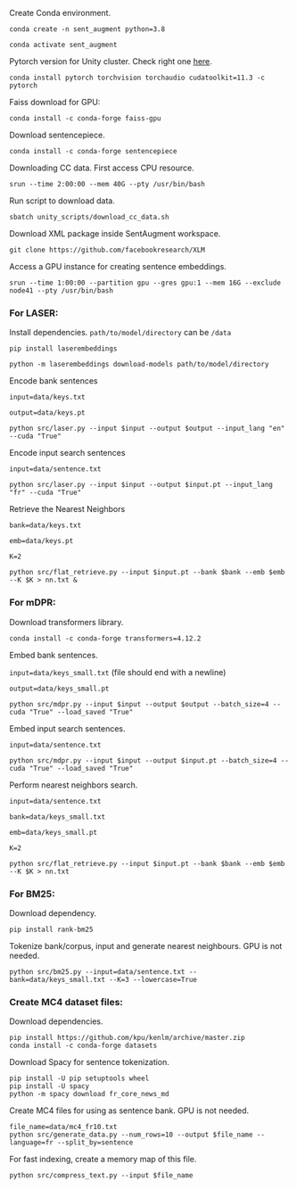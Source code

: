 Create Conda environment.

`conda create -n sent_augment python=3.8`

`conda activate sent_augment`

Pytorch version for Unity cluster. Check right one [here](https://pytorch.org/).

`conda install pytorch torchvision torchaudio cudatoolkit=11.3 -c pytorch`

Faiss download for GPU:

`conda install -c conda-forge faiss-gpu`

Download sentencepiece.

`conda install -c conda-forge sentencepiece`

Downloading CC data. First access CPU resource.

`srun --time 2:00:00 --mem 40G --pty /usr/bin/bash`

Run script to download data.

`sbatch unity_scripts/download_cc_data.sh`

Download XML package inside SentAugment workspace.

`git clone https://github.com/facebookresearch/XLM`

Access a GPU instance for creating sentence embeddings.

`srun --time 1:00:00 --partition gpu --gres gpu:1 --mem 16G --exclude node41 --pty /usr/bin/bash`

### For LASER:

Install dependencies. `path/to/model/directory` can be `/data`

`pip install laserembeddings`

`python -m laserembeddings download-models path/to/model/directory`

Encode bank sentences

`input=data/keys.txt`

`output=data/keys.pt`

`python src/laser.py --input $input --output $output --input_lang "en" --cuda "True" `

Encode input search sentences

`input=data/sentence.txt`

`python src/laser.py --input $input --output $input.pt --input_lang "fr" --cuda "True"`

Retrieve the Nearest Neighbors

`bank=data/keys.txt`

`emb=data/keys.pt`

`K=2`

`python src/flat_retrieve.py --input $input.pt --bank $bank --emb $emb --K $K > nn.txt &`

### For mDPR:

Download transformers library.

`conda install -c conda-forge transformers=4.12.2`

Embed bank sentences.

`input=data/keys_small.txt` (file should end with a newline)

`output=data/keys_small.pt`

`python src/mdpr.py --input $input --output $output --batch_size=4 --cuda "True" --load_saved "True"`

Embed input search sentences.

`input=data/sentence.txt`

`python src/mdpr.py --input $input --output $input.pt --batch_size=4 --cuda "True" --load_saved "True"`

Perform nearest neighbors search.

`input=data/sentence.txt`

`bank=data/keys_small.txt`

`emb=data/keys_small.pt`

`K=2`

`python src/flat_retrieve.py --input $input.pt --bank $bank --emb $emb --K $K > nn.txt`

### For BM25:

Download dependency.

`pip install rank-bm25`

Tokenize bank/corpus, input and generate nearest neighbours. GPU is not needed.

`python src/bm25.py --input=data/sentence.txt --bank=data/keys_small.txt --K=3 --lowercase=True`

### Create MC4 dataset files:

Download dependencies.

```
pip install https://github.com/kpu/kenlm/archive/master.zip
conda install -c conda-forge datasets
```

Download Spacy for sentence tokenization.

```
pip install -U pip setuptools wheel
pip install -U spacy
python -m spacy download fr_core_news_md
```


Create MC4 files for using as sentence bank. GPU is not needed.

```
file_name=data/mc4_fr10.txt
python src/generate_data.py --num_rows=10 --output $file_name --language=fr --split_by=sentence
```

For fast indexing, create a memory map of this file.

`python src/compress_text.py --input $file_name`
